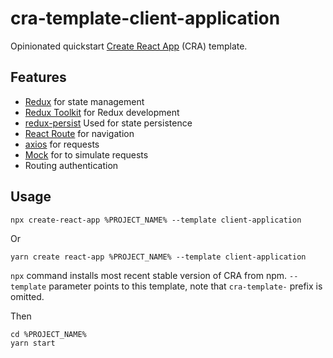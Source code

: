 # cra-template-client-application

Opinionated quickstart [Create React App](https://github.com/facebook/create-react-app) (CRA) template.

## Features

* [Redux](https://redux.js.org/) for state management
* [Redux Toolkit](https://redux-toolkit.js.org/) for Redux development
* [redux-persist](https://github.com/rt2zz/redux-persist#readme) Used for state persistence
* [React Route](https://reactrouter.com/en/main) for navigation
* [axios](https://axios-http.com/) for requests
* [Mock](http://mockjs.com/) for to simulate requests
* Routing authentication



## Usage

```shell script
npx create-react-app %PROJECT_NAME% --template client-application
``` 
Or
```shell script
yarn create react-app %PROJECT_NAME% --template client-application
```

`npx` command installs most recent stable version of CRA from npm. `--template` parameter points to this template, note that `cra-template-` prefix is omitted.

Then

```shell script
cd %PROJECT_NAME%
yarn start
```
